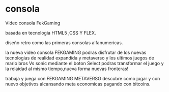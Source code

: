 # consola



Video consola FekGaming 

basada en tecnologia HTML5 ,CSS Y FLEX.

diseño retro como las primeras consolas alfanumericas.


la nueva video consola FEKGAMING podras disfrutar de los nuevas tecnologias  de realidad expandida y metaverso y los ultimos juegos de mario bros Vs sonic
mediante el boton Select podras transformar el juego y la relaidad al mismo tiempo,nueva forma nuevas fronteras!

trabaja  y juega con FEKGAMING METAVERSO descubre como jugar y con nuevo objetivos alcansando meta economicas pagando con bitcoins.
